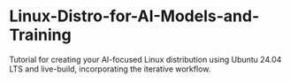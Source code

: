 # Linux-Distro-for-AI-Models-and-Training
 Tutorial for creating your AI-focused Linux distribution using Ubuntu 24.04 LTS and live-build, incorporating the iterative workflow.
